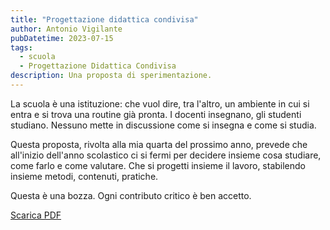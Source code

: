 ```yaml
---
title: "Progettazione didattica condivisa"
author: Antonio Vigilante
pubDatetime: 2023-07-15
tags: 
  - scuola
  - Progettazione Didattica Condivisa
description: Una proposta di sperimentazione.
---
```


La scuola è una istituzione: che vuol dire, tra l'altro, un ambiente in cui si entra e si trova una routine già pronta. I docenti insegnano, gli studenti studiano. Nessuno mette in discussione come si insegna e come si studia.

Questa proposta, rivolta alla mia quarta del prossimo anno, prevede che all'inizio dell'anno scolastico ci si fermi per decidere insieme cosa studiare, come farlo e come valutare. Che si progetti insieme il lavoro, stabilendo insieme metodi, contenuti, pratiche.

Questa è una bozza. Ogni contributo critico è ben accetto.

[Scarica PDF](/src/data/PDF/Vigilante_Progettazione_condivisa.pdf)
